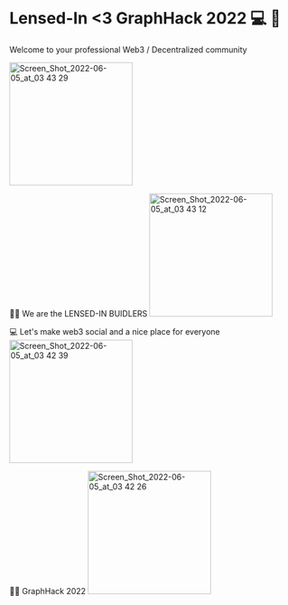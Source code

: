 # Lensed-In <3 GraphHack 2022 💻 👋 
Welcome to your professional Web3 / Decentralized community

<img width="218" alt="Screen_Shot_2022-06-05_at_03 43 29" src="https://user-images.githubusercontent.com/28528607/172047271-4bafafa2-b38d-4246-ae61-83cd7002e8e5.png">


🙋‍♀️ We are the LENSED-IN BUIDLERS
<img width="218" alt="Screen_Shot_2022-06-05_at_03 43 12" src="https://user-images.githubusercontent.com/28528607/172047274-884898cf-93f0-4461-8329-a89e57d6281d.png">

💻 Let's make web3 social and a nice place for everyone
<img width="218" alt="Screen_Shot_2022-06-05_at_03 42 39" src="https://user-images.githubusercontent.com/28528607/172047277-f2637a33-6a14-47ac-b5d6-0fac08c25a1a.png">

🍿🧙 GraphHack 2022
<img width="218" alt="Screen_Shot_2022-06-05_at_03 42 26" src="https://user-images.githubusercontent.com/28528607/172047278-5f1fb0a5-9123-405c-9597-88234c0d86c4.png">


